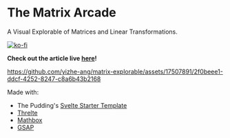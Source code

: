 # The Matrix Arcade
A Visual Explorable of Matrices and Linear Transformations.

[![ko-fi](https://ko-fi.com/img/githubbutton_sm.svg)](https://ko-fi.com/U7U4NH69A)

**Check out the article live [here](https://yizhe-ang.github.io/matrix-explorable/)!**



https://github.com/yizhe-ang/matrix-explorable/assets/17507891/2f0beee1-ddcf-4252-8247-c8a6b43b2168



Made with:
- The Pudding's [Svelte Starter Template](https://github.com/the-pudding/svelte-starter)
- [Threlte](https://threlte.xyz/)
- [Mathbox](https://github.com/unconed/mathbox)
- [GSAP](https://greensock.com/gsap/)

